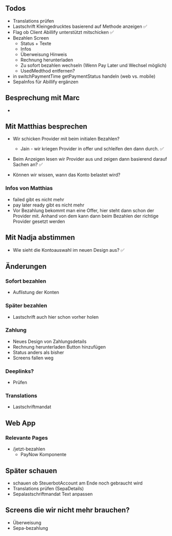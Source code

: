 ## Todos
- Translations prüfen
- Lastschrift Kleingedrucktes basierend auf Methode anzeigen ✅
- Flag ob Client Abillify unterstützt mitschicken ✅
- Bezahlen Screen
	- Status + Texte
	- Infos
	- Überweisung Hinweis
	- Rechnung herunterladen
	- Zu sofort bezahlen wechseln (Wenn Pay Later und Wechsel möglich)
	- UsedMedthod entfernen?
- in switchPaymentTime getPaymentStatus handeln (web vs. mobile)
- SepaInfos für Abillify ergänzen

## Besprechung mit Marc
- 

## Mit Matthias besprechen
- Wir schicken Provider mit beim initialen Bezahlen?
	- Jain - wir kriegen Provider in offer und schleifen den dann durch. ✅
- Beim Anzeigen lesen wir Provider aus und zeigen dann basierend darauf Sachen an? ✅

- Können wir wissen, wann das Konto belastet wird?
 
### Infos von Matthias 
 - failed gibt es nicht mehr
 - pay later ready gibt es nicht mehr
 - Vor Bezahlung bekommt man eine Offer, hier steht dann schon der Provider mit. Anhand von dem kann dann beim Bezahlen der richtige Provider gesetzt werden

## Mit Nadja abstimmen
- Wie sieht die Kontoauswahl im neuen Design aus? ✅


## Änderungen
### Sofort bezahlen
- Auflistung der Konten
### Später bezahlen
- Lastschrift auch hier schon vorher holen
### Zahlung
- Neues Design von Zahlungsdetails
- Rechnung herunterladen Button hinzufügen
- Status anders als bisher
- Screens fallen weg
### Deeplinks?
- Prüfen
### Translations
- Lastschriftmandat





## Web App
### Relevante Pages
- /jetzt-bezahlen
	- PayNow Komponente


## Später schauen
- schauen ob SteuerbotAccount am Ende noch gebraucht wird
- Translations prüfen (SepaDetails)
- Sepalastschriftmandat Text anpassen



## Screens die wir nicht mehr brauchen?
- Überweisung
- Sepa-bezahlung


